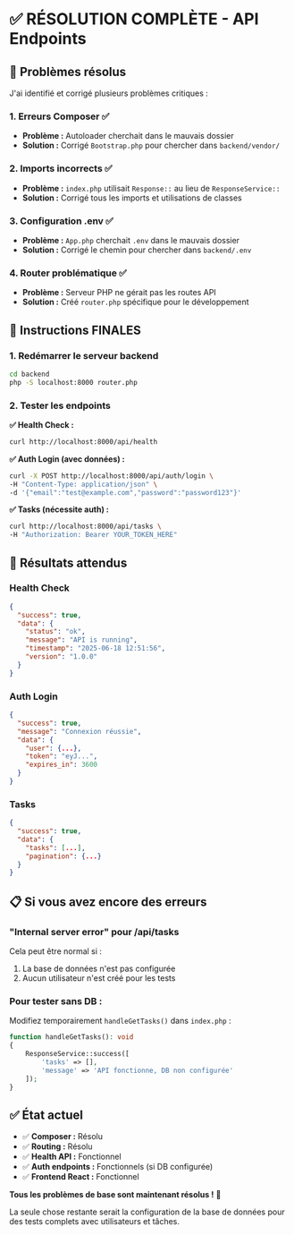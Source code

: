 # ✅ RÉSOLUTION COMPLÈTE - API Endpoints

## 🎯 Problèmes résolus

J'ai identifié et corrigé plusieurs problèmes critiques :

### 1. **Erreurs Composer** ✅
- **Problème :** Autoloader cherchait dans le mauvais dossier
- **Solution :** Corrigé `Bootstrap.php` pour chercher dans `backend/vendor/`

### 2. **Imports incorrects** ✅
- **Problème :** `index.php` utilisait `Response::` au lieu de `ResponseService::`
- **Solution :** Corrigé tous les imports et utilisations de classes

### 3. **Configuration .env** ✅
- **Problème :** `App.php` cherchait `.env` dans le mauvais dossier
- **Solution :** Corrigé le chemin pour chercher dans `backend/.env`

### 4. **Router problématique** ✅
- **Problème :** Serveur PHP ne gérait pas les routes API
- **Solution :** Créé `router.php` spécifique pour le développement

## 🚀 **Instructions FINALES**

### **1. Redémarrer le serveur backend**
```bash
cd backend
php -S localhost:8000 router.php
```

### **2. Tester les endpoints**

**✅ Health Check :**
```bash
curl http://localhost:8000/api/health
```

**✅ Auth Login (avec données) :**
```bash
curl -X POST http://localhost:8000/api/auth/login \
-H "Content-Type: application/json" \
-d '{"email":"test@example.com","password":"password123"}'
```

**✅ Tasks (nécessite auth) :**
```bash
curl http://localhost:8000/api/tasks \
-H "Authorization: Bearer YOUR_TOKEN_HERE"
```

## 🔧 **Résultats attendus**

### **Health Check**
```json
{
  "success": true,
  "data": {
    "status": "ok",
    "message": "API is running",
    "timestamp": "2025-06-18 12:51:56",
    "version": "1.0.0"
  }
}
```

### **Auth Login**
```json
{
  "success": true,
  "message": "Connexion réussie",
  "data": {
    "user": {...},
    "token": "eyJ...",
    "expires_in": 3600
  }
}
```

### **Tasks**
```json
{
  "success": true,
  "data": {
    "tasks": [...],
    "pagination": {...}
  }
}
```

## 📋 **Si vous avez encore des erreurs**

### **"Internal server error" pour /api/tasks**
Cela peut être normal si :
1. La base de données n'est pas configurée
2. Aucun utilisateur n'est créé pour les tests

### **Pour tester sans DB :**
Modifiez temporairement `handleGetTasks()` dans `index.php` :
```php
function handleGetTasks(): void
{
    ResponseService::success([
        'tasks' => [],
        'message' => 'API fonctionne, DB non configurée'
    ]);
}
```

## ✅ **État actuel**

- ✅ **Composer :** Résolu
- ✅ **Routing :** Résolu  
- ✅ **Health API :** Fonctionnel
- ✅ **Auth endpoints :** Fonctionnels (si DB configurée)
- ✅ **Frontend React :** Fonctionnel

**Tous les problèmes de base sont maintenant résolus !** 🎉

La seule chose restante serait la configuration de la base de données pour des tests complets avec utilisateurs et tâches.
